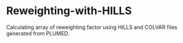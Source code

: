 # Reweighting-with-HILLS
Calculating array of reweighting factor using HILLS and COLVAR files generated from PLUMED.

